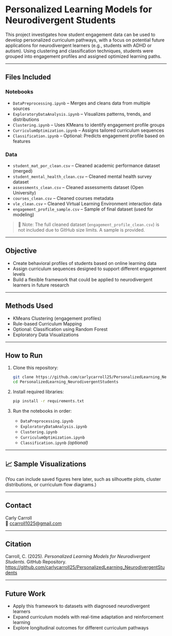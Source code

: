 # Personalized Learning Models for Neurodivergent Students

This project investigates how student engagement data can be used to develop personalized curriculum pathways, with a focus on potential future applications for neurodivergent learners (e.g., students with ADHD or autism). Using clustering and classification techniques, students were grouped into engagement profiles and assigned optimized learning paths.

---

## Files Included

### Notebooks
- `DataPreprocessing.ipynb` – Merges and cleans data from multiple sources
- `ExploratoryDataAnalysis.ipynb` – Visualizes patterns, trends, and distributions
- `Clustering.ipynb` – Uses KMeans to identify engagement profile groups
- `CurriculumOptimization.ipynb` – Assigns tailored curriculum sequences
- `Classification.ipynb` – Optional: Predicts engagement profile based on features

### Data
- `student_mat_por_clean.csv` – Cleaned academic performance dataset (merged)
- `student_mental_health_clean.csv` – Cleaned mental health survey dataset
- `assessments_clean.csv` – Cleaned assessments dataset (Open University)
- `courses_clean.csv` – Cleaned courses metadata
- `vle_clean.csv` – Cleaned Virtual Learning Environment interaction data
- `engagement_profile_sample.csv` – Sample of final dataset (used for modeling)

> 🔎 Note: The full cleaned dataset (`engagement_profile_clean.csv`) is not included due to GitHub size limits. A sample is provided.

---

## Objective

- Create behavioral profiles of students based on online learning data
- Assign curriculum sequences designed to support different engagement levels
- Build a flexible framework that could be applied to neurodivergent learners in future research

---

## Methods Used
- KMeans Clustering (engagement profiles)
- Rule-based Curriculum Mapping
- Optional: Classification using Random Forest
- Exploratory Data Visualizations

---

## How to Run

1. Clone this repository:
   ```bash
   git clone https://github.com/carlycarroll25/PersonalizedLearning_NeurodivergentStudents.git
   cd PersonalizedLearning_NeurodivergentStudents
   ```

2. Install required libraries:
   ```bash
   pip install -r requirements.txt
   ```

3. Run the notebooks in order:
   - `DataPreprocessing.ipynb`
   - `ExploratoryDataAnalysis.ipynb`
   - `Clustering.ipynb`
   - `CurriculumOptimization.ipynb`
   - `Classification.ipynb` *(optional)*

---

## 📈 Sample Visualizations

(You can include saved figures here later, such as silhouette plots, cluster distributions, or curriculum flow diagrams.)

---

## Contact

Carly Carroll  
📧 ccarroll1025@gmail.com

---

## Citation

Carroll, C. (2025). *Personalized Learning Models for Neurodivergent Students*. GitHub Repository. https://github.com/carlycarroll25/PersonalizedLearning_NeurodivergentStudents

---

## Future Work
- Apply this framework to datasets with diagnosed neurodivergent learners
- Expand curriculum models with real-time adaptation and reinforcement learning
- Explore longitudinal outcomes for different curriculum pathways
